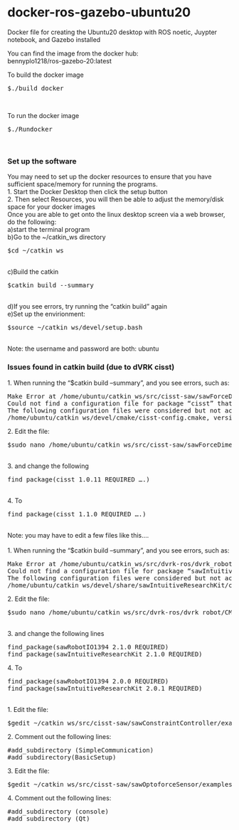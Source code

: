# docker-ros-gazebo-ubuntu20
Docker file for creating the Ubuntu20 desktop with ROS noetic, Juypter notebook, and Gazebo installed

You can find the image from the docker hub:<br/>
bennyplo1218/ros-gazebo-20:latest<br/>

To build the docker image<br/>
<pre>$./build_docker</pre><br/>
To run the docker image<br/>
<pre>$./Rundocker</pre><br/>
<h3>Set up the software</h3>
You may need to set up the docker resources to ensure that you have sufficient space/memory for running the programs. <br/>
1. Start the Docker Desktop then click the setup button<br/>
2. Then select Resources, you will then be able to adjust the memory/disk space for your docker images<br/>
Once you are able to get onto the linux desktop screen via a web browser, do the following:<br/>
a)start the terminal program<br/>
b)Go to the ~/catkin_ws directory<br/>
	<pre>$cd ~/catkin_ws</pre><br/>
c)Build the catkin <br/>
<pre>$catkin build --summary</pre><br/>
d)If you see errors, try running the “catkin build” again<br/>
e)Set up the envirionment:<br/>
	<pre>$source ~/catkin_ws/devel/setup.bash</pre><br/>
Note: the username and password are both: ubuntu<br/>
<h3>Issues found in catkin build (due to dVRK cisst)</h3>
1. When running the “$catkin build –summary”, and you see errors, such as:<br/>
 <p><pre>Make Error at /home/ubuntu/catkin_ws/src/cisst-saw/sawForceDimensionSDK/example/CMakeLists.txt:25 (find_package): 
Could not find a configuration file for package “cisst” that is compatible with requested version “1.0.11”….
The following configuration files were considered but not accepted:
/home/ubuntu/catkin_ws/devel/cmake/cisst-config.cmake, version 1.1.0</pre></p>
2. Edit the file:<br/>
  <pre>$sudo nano /home/ubuntu/catkin_ws/src/cisst-saw/sawForceDimensionSDK/example/CMakeLists.txt</pre><br/>
3. and change the following<br/>
<pre>find_package(cisst 1.0.11 REQUIRED ….)</pre><br/>
4. To<br/>
<pre>find_package(cisst 1.1.0 REQUIRED ….)</pre><br/>
Note: you may have to edit a few files like this….<br/>
<br/>
1. When running the “$catkin build –summary”, and you see errors, such as:<br/>
   <p><pre>Make Error at /home/ubuntu/catkin_ws/src/dvrk-ros/dvrk_robot/CMakeLists.txt:66 (find_package): 
Could not find a configuration file for package “sawIntuitiveResearchKit” that is compatible with requested version “2.1.0”….
The following configuration files were considered but not accepted:
/home/ubuntu/catkin_ws/devel/share/sawIntuitiveResearchKit/cmake/sawIntuitiveResearchKitConfig.cmake, version 2.0.1</pre></p>
2. Edit the file:<br/>
   <pre>$sudo nano /home/ubuntu/catkin_ws/src/dvrk-ros/dvrk_robot/CMakeLists.txt</pre><br/>
3. and change the following lines<br/>
   <p><pre>find_package(sawRobotIO1394 2.1.0 REQUIRED)
find_package(sawIntuitiveResearchKit 2.1.0 REQUIRED)</pre></p>
4. To <br/>
   <p><pre>find_package(sawRobotIO1394 2.0.0 REQUIRED)
find_package(sawIntuitiveResearchKit 2.0.1 REQUIRED)</pre></p>
<br/>   
1. Edit the file:<br/>
   <pre>$gedit ~/catkin_ws/src/cisst-saw/sawConstraintController/examples/CMakeLists.txt</pre>
2. Comment out the following lines:<br/>
   <p><pre>#add_subdirectory (SimpleCommunication)
#add_subdirectory(BasicSetup)</pre></p>
3. Edit the file:<br/>
   <pre>$gedit ~/catkin_ws/src/cisst-saw/sawOptoforceSensor/examples/CMakeLists.txt</pre>
4. Comment out the following lines:<br/>
   <p><pre>#add_subdirectory (console)
#add_subdirectory (Qt)</pre></p>
<br/>












